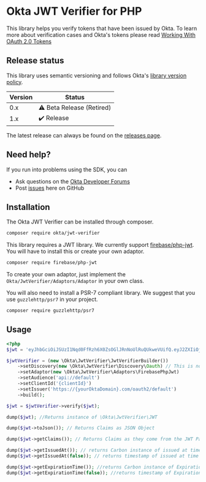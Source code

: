 # Okta JWT Verifier for PHP

This library helps you verify tokens that have been issued by Okta.  To learn more about verification cases and Okta's tokens please read [Working With OAuth 2.0 Tokens](https://developer.okta.com/authentication-guide/tokens/)


## Release status

This library uses semantic versioning and follows Okta's [library version policy](https://developer.okta.com/code/library-versions/).

| Version | Status                             |
| ------- | ---------------------------------- |
| 0.x     |  :warning: Beta Release (Retired)  |
| 1.x     |  :heavy_check_mark: Release        |

The latest release can always be found on the [releases page][github-releases].

## Need help?

If you run into problems using the SDK, you can

* Ask questions on the [Okta Developer Forums][devforum]
* Post [issues][github-issues] here on GitHub


## Installation
The Okta JWT Verifier can be installed through composer.

```bash
composer require okta/jwt-verifier
```

This library requires a JWT library. We currently support
[firebase/php-jwt](https://packagist.org/packages/firebase/php-jwt). You will have to install this or create
your own adaptor.

```bash
composer require firebase/php-jwt
```

To create your own adaptor, just implement the `Okta/JwtVerifier/Adaptors/Adaptor` in your own class.

You will also need to install a PSR-7 compliant library. We suggest that you use `guzzlehttp/psr7` in your project.

```bash
composer require guzzlehttp/psr7
```

## Usage

```php
<?php
$jwt = 'eyJhbGciOiJSUzI1Nqd0FfRzh6X0ZsOGlJRnNoUlRuQUkweVUifQ.eyJ2ZXIiOjEsiOiJwaHBAb2t0YS5jb20ifQ.ZGrn4fvIoCq0QdSyA';

$jwtVerifier = (new \Okta\JwtVerifier\JwtVerifierBuilder())
    ->setDiscovery(new \Okta\JwtVerifier\Discovery\Oauth) // This is not needed if using oauth.  The other option is OIDC
    ->setAdaptor(new \Okta\JwtVerifier\Adaptors\FirebasePhpJwt)
    ->setAudience('api://default')
    ->setClientId('{clientId}')
    ->setIssuer('https://{yourOktaDomain}.com/oauth2/default')
    ->build();

$jwt = $jwtVerifier->verify($jwt);

dump($jwt); //Returns instance of \Okta\JwtVerifier\JWT

dump($jwt->toJson()); // Returns Claims as JSON Object

dump($jwt->getClaims()); // Returns Claims as they come from the JWT Package used

dump($jwt->getIssuedAt()); // returns Carbon instance of issued at time
dump($jwt->getIssuedAt(false)); // returns timestamp of issued at time

dump($jwt->getExpirationTime()); //returns Carbon instance of Expiration Time
dump($jwt->getExpirationTime(false)); //returns timestamp of Expiration Time

```


[devforum]: https://devforum.okta.com/
[lang-landing]: https://developer.okta.com/code/php/
[github-issues]: /okta/okta-jwt-verifier-php/issues
[github-releases]: /okta/okta-jwt-verifier-php/releases